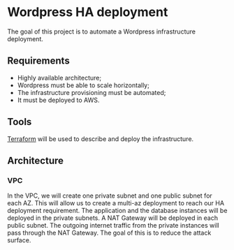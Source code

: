 # Wordpress HA deployment

The goal of this project is to automate a Wordpress infrastructure deployment.

## Requirements

- Highly available architecture;
- Wordpress must be able to scale horizontally;
- The infrastructure provisioning must be automated;
- It must be deployed to AWS.

## Tools

[Terraform](https://www.terraform.io/) will be used to describe and deploy the infrastructure.

## Architecture

### VPC
In the VPC, we will create one private subnet and one public subnet for each AZ.
This will allow us to create a multi-az deployment to reach our HA deployment requirement.
The application and the database instances will be deployed in the private subnets.
A NAT Gateway will be deployed in each public subnet. The outgoing internet traffic from the private instances will pass through the NAT Gateway.
The goal of this is to reduce the attack surface.
